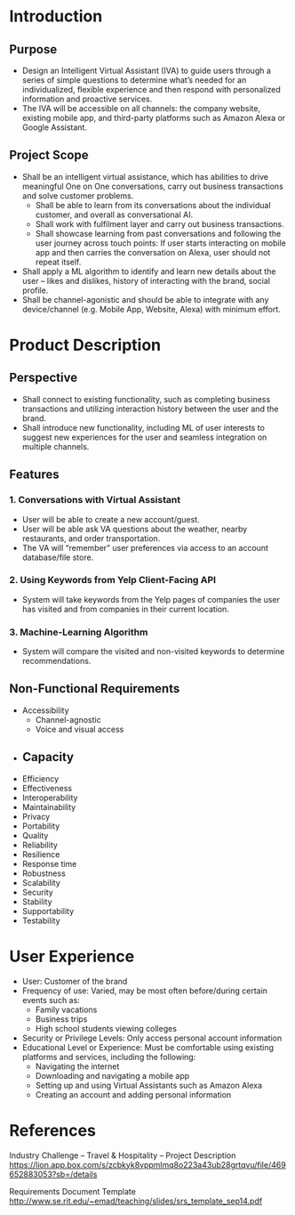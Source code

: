 # Introduction

## Purpose

- Design an Intelligent Virtual Assistant (IVA) to guide users through a series of simple questions to determine what’s needed for an individualized, flexible experience and then respond with personalized information and proactive services. 
- The IVA will be accessible on all channels: the company website, existing mobile app, and third-party platforms such as Amazon Alexa or Google Assistant. 

## Project Scope

- Shall be an intelligent virtual assistance, which has abilities to drive meaningful One on One conversations, carry out business transactions and solve customer problems. 
	- Shall be able to learn from its conversations about the individual customer, and overall as conversational AI. 
	- Shall work with fulfilment layer and carry out business transactions.
	- Shall showcase learning from past conversations and following the user journey across touch points: If user starts interacting on mobile app and then carries the conversation on Alexa, user should not repeat itself.
- Shall apply a ML algorithm to identify and learn new details about the user – likes and dislikes, history of interacting with the brand, social profile. 
- Shall be channel-agonistic and should be able to integrate with any device/channel  (e.g. Mobile App, Website, Alexa) with minimum effort.


# Product Description

## Perspective

- Shall connect to existing functionality, such as completing business transactions and utilizing interaction history between the user and the brand. 
- Shall introduce new functionality, including ML of user interests to suggest new experiences for the user and seamless integration on multiple channels.

## Features

### 1. Conversations with Virtual Assistant 

- User will be able to create a new account/guest. 
- User will be able ask VA questions about the weather, nearby restaurants, and order transportation. 
- The VA will “remember” user preferences via access to an account database/file store.

### 2. Using Keywords from Yelp Client-Facing API

- System will take keywords from the Yelp pages of companies the user has visited and from companies in their current location.

### 3. Machine-Learning Algorithm

- System will compare the visited and non-visited keywords to determine recommendations.


## Non-Functional Requirements

- Accessibility 
	- Channel-agnostic 
	- Voice and visual access 
- Capacity
	- 
- Efficiency 
- Effectiveness 
- Interoperability 
- Maintainability 
- Privacy 
- Portability 
- Quality 
- Reliability 
- Resilience 
- Response time 
- Robustness 
- Scalability 
- Security 
- Stability 
- Supportability 
- Testability



# User Experience

- User: Customer of the brand 
- Frequency of use: Varied, may be most often before/during certain events such as:
	- Family vacations
	- Business trips
	- High school students viewing colleges
- Security or Privilege Levels: Only access personal account information 
- Educational Level or Experience: Must be comfortable using existing platforms and services, including the following: 
	- Navigating the internet
	- Downloading and navigating a mobile app
	- Setting up and using Virtual Assistants such as Amazon Alexa
	- Creating an account and adding personal information



# References

Industry Challenge – Travel & Hospitality – Project Description https://lion.app.box.com/s/zcbkyk8vppmlmq8o223a43ub28grtqvu/file/469652883053?sb=/details 

Requirements Document Template http://www.se.rit.edu/~emad/teaching/slides/srs_template_sep14.pdf
